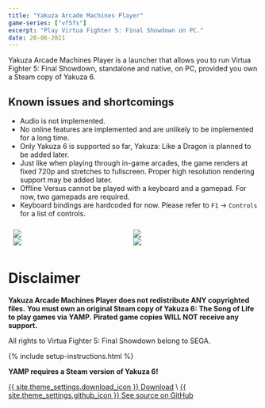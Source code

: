```yaml
---
title: "Yakuza Arcade Machines Player"
game-series: ["vf5fs"]
excerpt: "Play Virtua Fighter 5: Final Showdown on PC."
date: 20-06-2021
---
```


Yakuza Arcade Machines Player is a launcher that allows you to run Virtua Fighter 5: Final Showdown,
standalone and native, on PC, provided you own a Steam copy of Yakuza 6.

## Known issues and shortcomings

* Audio is not implemented.
* No online features are implemented and are unlikely to be implemented for a long time.
* Only Yakuza 6 is supported so far, Yakuza: Like a Dragon is planned to be added later.
* Just like when playing through in-game arcades, the game renders at fixed 720p and stretches to fullscreen. Proper high resolution rendering support may be added later.
* Offline Versus cannot be played with a keyboard and a gamepad. For now, two gamepads are required.
* Keyboard bindings are hardcoded for now. Please refer to `F1` -> `Controls` for a list of controls.

<div style="overflow:auto;padding:10px">
<div style="width:50%;float:left;"><img src="{% link assets/img/posts/yamp/YAMP_GUGrgBQqJg.jpg %}"></div>
<div style="width:50%;float:right;"><img src="{% link assets/img/posts/yamp/YAMP_Vq9hoxdKCi.jpg %}"></div>
<div style="width:50%;float:left;"><img src="{% link assets/img/posts/yamp/YAMP_dftKEuMb56.jpg %}"></div>
<div style="width:50%;float:right;"><img src="{% link assets/img/posts/yamp/YAMP_ml0nXhWrBF.jpg %}"></div>
</div>

# Disclaimer

**Yakuza Arcade Machines Player does not redistribute ANY copyrighted files.**
**You must own an original Steam copy of Yakuza 6: The Song of Life to play games via YAMP.**
**Pirated game copies WILL NOT receive any support.**

All rights to Virtua Fighter 5: Final Showdown belong to SEGA.

{% include setup-instructions.html %}

**YAMP requires a Steam version of Yakuza 6!**

<a href="https://github.com/CookiePLMonster/YAMP/releases/latest/download/YAMP.zip" class="button" role="button">{{ site.theme_settings.download_icon }} Download</a> \\
<a href="https://github.com/CookiePLMonster/YAMP" class="button github" role="button" target="_blank">{{ site.theme_settings.github_icon }} See source on GitHub</a>